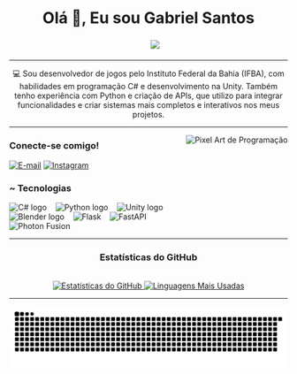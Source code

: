 #

<div align="center">
  <h1>Olá 👋, Eu sou Gabriel Santos</h1>
</div>
<div align="center">
  <h3>
    &nbsp;&nbsp;&nbsp;&nbsp;&nbsp;
    <img src="https://readme-typing-svg.herokuapp.com?color=%2300BFFF&lines=C%23+|+Unity+|+2D/3D+|+API's+|+Desenvolvimento+de+Jogos&vCenter=true&width=550&height=50&pause=1000&font_size=20">
  </h3>
</div>

---

<p align="center">
  💻 Sou desenvolvedor de jogos pelo Instituto Federal da Bahia (IFBA), com habilidades em programação C# e desenvolvimento na Unity. Também tenho experiência com Python e criação de APIs, que utilizo para integrar funcionalidades e criar sistemas mais completos e interativos nos meus projetos.
</p>

---

<img align="right" alt="Pixel Art de Programação" height="150px" src="https://media2.giphy.com/media/qgQUggAC3Pfv687qPC/200w.gif?cid=6c09b9528xxz9hcjxmigja9bxha8a8w4vng0xdkmufpi3lrq&ep=v1_gifs_search&rid=200w.gif&ct=g" style="margin-left: 10px;">
<h3 align="left">Conecte-se comigo!</h3>

[![E-mail](https://img.shields.io/badge/-Email-000?style=for-the-badge&logo=gmail&logoColor=00BFFF&color=000)](mailto:gabi_drew@live.com)
[![Instagram](https://img.shields.io/badge/-Instagram-000?style=for-the-badge&logo=instagram&logoColor=00BFFF&color=000)](https://www.instagram.com/gb_conceicao/)

<h3 align="left">~ Tecnologias</h3>

<div align="left">
  <img src="https://cdn.jsdelivr.net/gh/devicons/devicon/icons/csharp/csharp-original.svg" height="25" alt="C# logo" />
  <img width="8" />
  <img src="https://cdn.jsdelivr.net/gh/devicons/devicon/icons/python/python-original.svg" height="25" alt="Python logo" />
  <img width="8" />
  <img src="https://cdn.jsdelivr.net/gh/devicons/devicon/icons/unity/unity-original.svg" height="25" alt="Unity logo" />
  <img width="8" />
  <img src="https://cdn.jsdelivr.net/gh/devicons/devicon/icons/blender/blender-original.svg" height="25" alt="Blender logo" />
  <img width="8" />
  <img src="https://img.shields.io/badge/Flask-000?style=for-the-badge&logo=flask&logoColor=00BFFF" height="25" alt="Flask" />
  <img width="8" />
  <img src="https://img.shields.io/badge/FastAPI-000?style=for-the-badge&logo=fastapi&logoColor=00BFFF" height="25" alt="FastAPI" />
  <img width="8" />
  <img src="https://img.shields.io/badge/Photon_Fusion-000?style=for-the-badge&logo=unity&logoColor=00BFFF" height="25" alt="Photon Fusion" />
  <br>
</div>

---

<div style="text-align: center;" align="center">
  <h3>Estatísticas do GitHub</h3>
  <br>
  <a href="https://play.unity.com/pt/games/ecef70bb-75bb-49fd-8cf0-d81da863381d/imlok-chat-14">
    <img src="https://github-readme-stats-git-masterrstaa-rickstaa.vercel.app/api?username=imlokdev&hide_title=true&show_icons=true&include_all_commits=false&count_private=true&line_height=25&hide=issues&bg_color=000&title_color=00BFFF&text_color=FFFFFF&border_radius=3&border_color=00BFFF&icon_color=00BFFF&theme=jolly" alt="Estatísticas do GitHub">
  </a>

  <a href="https://play.unity.com/pt/games/ecef70bb-75bb-49fd-8cf0-d81da863381d/imlok-chat-14">
    <img src="https://github-readme-stats-git-masterrstaa-rickstaa.vercel.app/api/top-langs/?username=imlokdev&line_height=10&card_width=290&layout=compact&hide_title=false&count_private=true&langs_count=4&show_icons=true&title_color=00BFFF&hide=html,scss,less&bg_color=000&text_color=FFFFFF&border_radius=3&border_color=00BFFF" alt="Linguagens Mais Usadas">
  </a>
</div>

---

<picture align="center">
  <source media="(prefers-color-scheme: dark)" srcset="https://raw.githubusercontent.com/imlokdev/imlokdev/output/github-contribution-grid-snake-dark.svg">
  <source media="(prefers-color-scheme: light)" srcset="https://raw.githubusercontent.com/imlokdev/imlokdev/output/github-contribution-grid-snake-dark.svg">
  <img align="center" alt="Animação da Snake de Contribuições" src="https://raw.githubusercontent.com/imlokdev/imlokdev/output/github-contribution-grid-snake.svg">
</picture>
